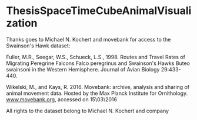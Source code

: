 # ThesisSpaceTimeCubeAnimalVisualization

Thanks goes to Michael N. Kochert  and movebank for access to the Swainson's Hawk dataset:

Fuller, M.R., Seegar, W.S., Schueck, L.S., 1998. Routes and Travel Rates of Migrating Peregrine Falcons Falco peregrinus and Swainson's Hawks Buteo swainsoni in the Western Hemisphere. Journal of Avian Biology 29:433-440.

Wikelski, M., and Kays, R. 2016. Movebank: archive, analysis and sharing of animal movement data. Hosted by the Max Planck Institute for Ornithology. www.movebank.org, accessed on 15\03\2016

All rights to the dataset belong to Michael N. Kochert and company

